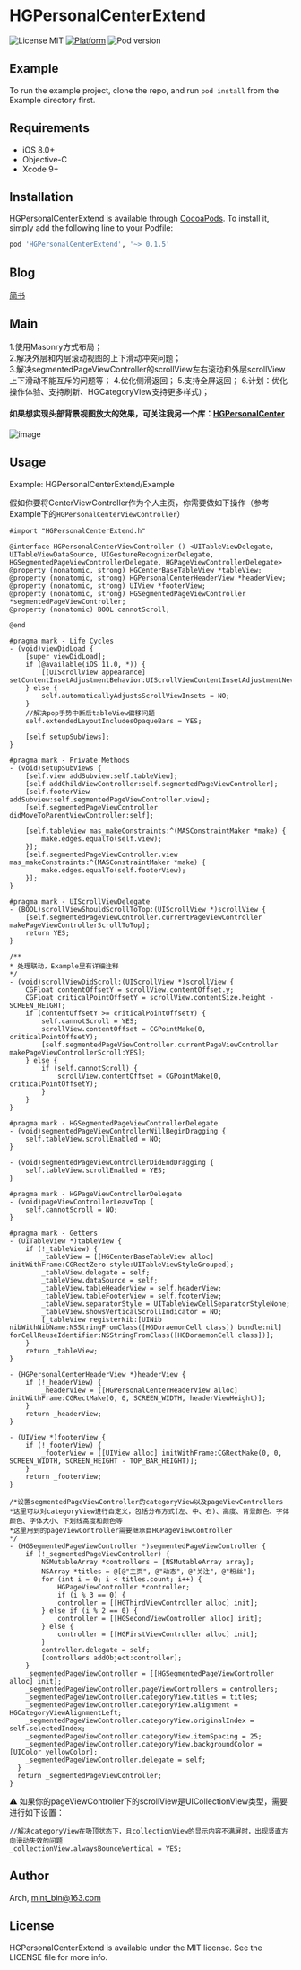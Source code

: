 # HGPersonalCenterExtend

![License MIT](https://img.shields.io/dub/l/vibe-d.svg) 
[![Platform](https://img.shields.io/cocoapods/p/HGPersonalCenterExtend.svg?style=flat)](http://cocoapods.org/pods/HGPersonalCenterExtend)
![Pod version](http://img.shields.io/cocoapods/v/HGPersonalCenterExtend.svg?style=flat)

## Example

To run the example project, clone the repo, and run `pod install` from the Example directory first.

## Requirements

- iOS 8.0+ 
- Objective-C
- Xcode 9+

## Installation

HGPersonalCenterExtend is available through [CocoaPods](https://cocoapods.org). To install
it, simply add the following line to your Podfile:

```ruby
pod 'HGPersonalCenterExtend', '~> 0.1.5'
```

## Blog
[简书](https://www.jianshu.com/p/8b87837d9e3a)

## Main 
1.使用Masonry方式布局；  
2.解决外层和内层滚动视图的上下滑动冲突问题；  
3.解决segmentedPageViewController的scrollView左右滚动和外层scrollView上下滑动不能互斥的问题等；
4.优化侧滑返回；
5.支持全屏返回；
6.计划：优化操作体验、支持刷新、HGCategoryView支持更多样式)； 

#### 如果想实现头部背景视图放大的效果，可关注我另一个库：[HGPersonalCenter](https://github.com/ArchLL/HGPersonalCenter)  

![image](https://github.com/ArchLL/HGPersonalCenterExtend/blob/master/show.gif)  

## Usage
Example: HGPersonalCenterExtend/Example

假如你要将CenterViewController作为个人主页，你需要做如下操作（参考Example下的`HGPersonalCenterViewController`）
```Objc
#import "HGPersonalCenterExtend.h"

@interface HGPersonalCenterViewController () <UITableViewDelegate, UITableViewDataSource, UIGestureRecognizerDelegate, HGSegmentedPageViewControllerDelegate, HGPageViewControllerDelegate>
@property (nonatomic, strong) HGCenterBaseTableView *tableView;
@property (nonatomic, strong) HGPersonalCenterHeaderView *headerView;
@property (nonatomic, strong) UIView *footerView;
@property (nonatomic, strong) HGSegmentedPageViewController *segmentedPageViewController;
@property (nonatomic) BOOL cannotScroll;

@end

#pragma mark - Life Cycles
- (void)viewDidLoad {
    [super viewDidLoad];
    if (@available(iOS 11.0, *)) {
        [[UIScrollView appearance] setContentInsetAdjustmentBehavior:UIScrollViewContentInsetAdjustmentNever];
    } else {
        self.automaticallyAdjustsScrollViewInsets = NO;
    }
    //解决pop手势中断后tableView偏移问题
    self.extendedLayoutIncludesOpaqueBars = YES;

    [self setupSubViews];
}

#pragma mark - Private Methods
- (void)setupSubViews {
    [self.view addSubview:self.tableView];
    [self addChildViewController:self.segmentedPageViewController];
    [self.footerView addSubview:self.segmentedPageViewController.view];
    [self.segmentedPageViewController didMoveToParentViewController:self];
    
    [self.tableView mas_makeConstraints:^(MASConstraintMaker *make) {
        make.edges.equalTo(self.view);
    }];
    [self.segmentedPageViewController.view mas_makeConstraints:^(MASConstraintMaker *make) {
        make.edges.equalTo(self.footerView);
    }];
}

#pragma mark - UIScrollViewDelegate
- (BOOL)scrollViewShouldScrollToTop:(UIScrollView *)scrollView {
    [self.segmentedPageViewController.currentPageViewController makePageViewControllerScrollToTop];
    return YES;
}

/**
* 处理联动，Example里有详细注释
*/
- (void)scrollViewDidScroll:(UIScrollView *)scrollView {
    CGFloat contentOffsetY = scrollView.contentOffset.y;
    CGFloat criticalPointOffsetY = scrollView.contentSize.height - SCREEN_HEIGHT;
    if (contentOffsetY >= criticalPointOffsetY) {
        self.cannotScroll = YES;
        scrollView.contentOffset = CGPointMake(0, criticalPointOffsetY);
        [self.segmentedPageViewController.currentPageViewController makePageViewControllerScroll:YES];
    } else {
        if (self.cannotScroll) {
            scrollView.contentOffset = CGPointMake(0, criticalPointOffsetY);
        }
    }
}

#pragma mark - HGSegmentedPageViewControllerDelegate
- (void)segmentedPageViewControllerWillBeginDragging {
    self.tableView.scrollEnabled = NO;
}

- (void)segmentedPageViewControllerDidEndDragging {
    self.tableView.scrollEnabled = YES;
}

#pragma mark - HGPageViewControllerDelegate
- (void)pageViewControllerLeaveTop {
    self.cannotScroll = NO;
}

#pragma mark - Getters
- (UITableView *)tableView {
    if (!_tableView) {
        _tableView = [[HGCenterBaseTableView alloc] initWithFrame:CGRectZero style:UITableViewStyleGrouped];
        _tableView.delegate = self;
        _tableView.dataSource = self;
        _tableView.tableHeaderView = self.headerView;
        _tableView.tableFooterView = self.footerView;
        _tableView.separatorStyle = UITableViewCellSeparatorStyleNone;
        _tableView.showsVerticalScrollIndicator = NO;
        [_tableView registerNib:[UINib nibWithNibName:NSStringFromClass([HGDoraemonCell class]) bundle:nil] forCellReuseIdentifier:NSStringFromClass([HGDoraemonCell class])];
    }
    return _tableView;
}

- (HGPersonalCenterHeaderView *)headerView {
    if (!_headerView) {
        _headerView = [[HGPersonalCenterHeaderView alloc] initWithFrame:CGRectMake(0, 0, SCREEN_WIDTH, headerViewHeight)];
    }
    return _headerView;
}

- (UIView *)footerView {
    if (!_footerView) {
        _footerView = [[UIView alloc] initWithFrame:CGRectMake(0, 0, SCREEN_WIDTH, SCREEN_HEIGHT - TOP_BAR_HEIGHT)];
    }
    return _footerView;
}

/*设置segmentedPageViewController的categoryView以及pageViewControllers
*这里可以对categoryView进行自定义，包括分布方式(左、中、右)、高度、背景颜色、字体颜色、字体大小、下划线高度和颜色等
*这里用到的pageViewController需要继承自HGPageViewController
*/
- (HGSegmentedPageViewController *)segmentedPageViewController {
    if (!_segmentedPageViewController) {
        NSMutableArray *controllers = [NSMutableArray array];
        NSArray *titles = @[@"主页", @"动态", @"关注", @"粉丝"];
        for (int i = 0; i < titles.count; i++) {
            HGPageViewController *controller;
            if (i % 3 == 0) {
            controller = [[HGThirdViewController alloc] init];
        } else if (i % 2 == 0) {
            controller = [[HGSecondViewController alloc] init];
        } else {
            controller = [[HGFirstViewController alloc] init];
        }
        controller.delegate = self;
        [controllers addObject:controller];
    }
    _segmentedPageViewController = [[HGSegmentedPageViewController alloc] init];
    _segmentedPageViewController.pageViewControllers = controllers;
    _segmentedPageViewController.categoryView.titles = titles;
    _segmentedPageViewController.categoryView.alignment = HGCategoryViewAlignmentLeft;
    _segmentedPageViewController.categoryView.originalIndex = self.selectedIndex;
    _segmentedPageViewController.categoryView.itemSpacing = 25;
    _segmentedPageViewController.categoryView.backgroundColor = [UIColor yellowColor];
    _segmentedPageViewController.delegate = self;
  }
  return _segmentedPageViewController;
}
```

⚠️ 如果你的pageViewController下的scrollView是UICollectionView类型，需要进行如下设置：
```Objc
//解决categoryView在吸顶状态下，且collectionView的显示内容不满屏时，出现竖直方向滑动失效的问题
_collectionView.alwaysBounceVertical = YES;
```

## Author

Arch, mint_bin@163.com

## License

HGPersonalCenterExtend is available under the MIT license. See the LICENSE file for more info.

